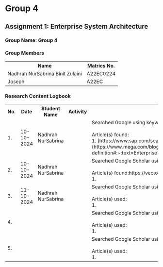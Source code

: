 # Group 4 
<!DOCTYPE html>
<html lang="en">

<body>

<h2>Assignment 1: Enterprise System Architecture</h2>

<div class="group-section">
    <h3>Group Name: Group 4</h3>
    <h3>Group Members</h3>
    <table>
        <tr>
            <th>Name</th>
            <th>Matrics No.</th>
        </tr>
        <tr>
            <td>Nadhrah NurSabrina Binit Zulaini</td>
            <td>A22EC0224</td>
        </tr>
        <tr>
            <td>Joseph</td>
            <td>A22EC</td>
        </tr>
    </table>
</div>

<div class="logbook-section">
    <h3>Research Content Logbook</h3>
    <table>
        <tr>
            <th>No.</th>
            <th>Date</th>
            <th>Student Name</th>
            <th>Activity</th>
            <th>Details</th>
        </tr>
        <tr>
            <td>1.</td>
            <td>10-10-2024</td>
            <td>Nadhrah NurSabrina</td>
            <td></td>
            <td>Searched Google using keyword: 
            "What is Enterprise System Architecture?"
            <br>
            <br>
            Article(s) found:
            <br>
            1. [https://www.sap.com/sea/products/technology-platform/process-automation/what-is-rpa.html](https://www.mega.com/blog/what-is-enterprise-architecture-definition#:~:text=Enterprise%20architecture%20refers%20to%20the,for%20the%20organization's%20technology%20infrastructure.)
            </td>
        </tr>
        <tr>
            <td>2.</td>
            <td>10-10-2024</td>
            <td>Nadhrah NurSabrina</td>
            <td></td>
            <td>Searched Google Scholar using keywords : optimizing enterprise system design: architectures, technologies and best practices       
            <br>
            <br>
            Article(s) found:https://vectoral.org/index.php/IJSICS/article/view/142
            <br>
            1. 
            </td>
        </tr>
        <tr>
            <td>3.</td>
            <td>11-10-2024</td>
            <td>Nadhrah NurSabrina</td>
            <td></td>
            <td>Searched Google Scholar using keywords: 
            <br><br>
            Article(s) used: 
            <br>
            1. 
            </td>
        </tr>
        <tr>
            <td>4.</td>
            <td></td>
            <td></td>
            <td></td>
            <td>Searched Google Scholar using keywords: 
            <br><br>
            Article(s) used: 
            <br>
            1. 
            <br>
            </td>
        </tr>
        <tr>
            <td>5.</td>
            <td></td>
            <td></td>
            <td></td>
            <td>Searched Google Scholar using keywords: 
            <br><br>
            Article(s) used: 
            <br>
            1. 
            </td>
        </tr>
    </table>
</div>

</body>
</html>
